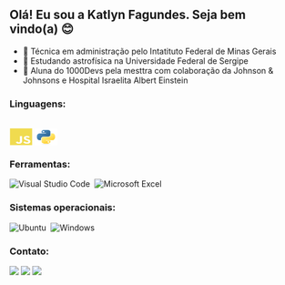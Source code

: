 ## Olá! Eu sou a Katlyn Fagundes. Seja bem vindo(a) 😊

- 🌟 Técnica em administração pelo Intatituto Federal de Minas Gerais
- 🌟 Estudando astrofísica na Universidade Federal de Sergipe
- 🌟 Aluna do 1000Devs pela mesttra com colaboração da Johnson & Johnsons e Hospital Israelita Albert Einstein


### Linguagens:

<div style="display: inline_block"><br>
  <img align="center" alt="Rafa-Js" height="30" width="40" src="https://raw.githubusercontent.com/devicons/devicon/master/icons/javascript/javascript-plain.svg">
  <img align="center" alt="Rafa-Python" height="30" width="40" src="https://raw.githubusercontent.com/devicons/devicon/master/icons/python/python-original.svg">
</div>


### Ferramentas:
![Visual Studio Code](https://img.shields.io/badge/Visual_Studio_Code-0078D4?style=for-the-badge&logo=visual%20studio%20code&logoColor=white)&nbsp;
![Microsoft Excel](https://img.shields.io/badge/Microsoft%20Excel-217346.svg?style=for-the-badge&logo=Microsoft-Excel&logoColor=white)


### Sistemas operacionais:
![Ubuntu](https://img.shields.io/badge/Ubuntu-E95420?style=for-the-badge&logo=ubuntu&logoColor=white)&nbsp;
![Windows](https://img.shields.io/badge/Windows-0078D6?style=for-the-badge&logo=windows&logoColor=white)&nbsp; 





### Contato:

<div> 

  <a href="https://www.instagram.com/katlyn_fe/" target="_blank"><img src="https://img.shields.io/badge/-Instagram-%23E4405F?style=for-the-badge&logo=instagram&logoColor=white" target="_blank"></a>
  <a href = "mailto:katlynfe10@gmail.com"><img src="https://img.shields.io/badge/-Gmail-%23333?style=for-the-badge&logo=gmail&logoColor=red" target="_blank"></a>
  <a href="https://www.linkedin.com/in/katlyn-fagundes-2955b3193/" target="_blank"><img src="https://img.shields.io/badge/-LinkedIn-%230077B5?style=for-the-badge&logo=linkedin&logoColor=white" target="_blank"></a> 
  
</div>
